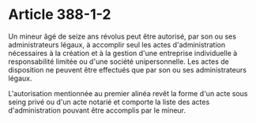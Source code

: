 # Article 388-1-2

Un mineur âgé de seize ans révolus peut être autorisé, par son ou ses administrateurs légaux, à accomplir seul les actes d'administration nécessaires à la création et à la gestion d'une entreprise individuelle à responsabilité limitée ou d'une société unipersonnelle. Les actes de disposition ne peuvent être effectués que par son ou ses administrateurs légaux.

L'autorisation mentionnée au premier alinéa revêt la forme d'un acte sous seing privé ou d'un acte notarié et comporte la liste des actes d'administration pouvant être accomplis par le mineur.
